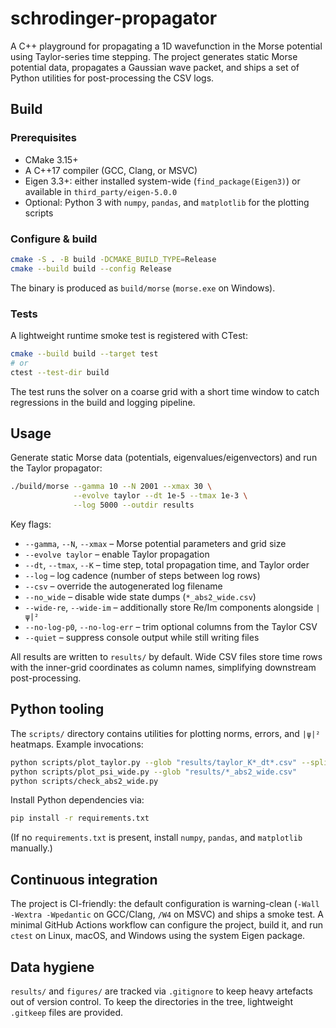 # schrodinger-propagator

A C++ playground for propagating a 1D wavefunction in the Morse potential using
Taylor-series time stepping. The project generates static Morse potential data,
propagates a Gaussian wave packet, and ships a set of Python utilities for
post-processing the CSV logs.

## Build

### Prerequisites

* CMake 3.15+
* A C++17 compiler (GCC, Clang, or MSVC)
* Eigen 3.3+: either installed system-wide (`find_package(Eigen3)`) or available
  in `third_party/eigen-5.0.0`
* Optional: Python 3 with `numpy`, `pandas`, and `matplotlib` for the plotting
  scripts

### Configure & build

```bash
cmake -S . -B build -DCMAKE_BUILD_TYPE=Release
cmake --build build --config Release
```

The binary is produced as `build/morse` (`morse.exe` on Windows).

### Tests

A lightweight runtime smoke test is registered with CTest:

```bash
cmake --build build --target test
# or
ctest --test-dir build
```

The test runs the solver on a coarse grid with a short time window to catch
regressions in the build and logging pipeline.

## Usage

Generate static Morse data (potentials, eigenvalues/eigenvectors) and run the
Taylor propagator:

```bash
./build/morse --gamma 10 --N 2001 --xmax 30 \
              --evolve taylor --dt 1e-5 --tmax 1e-3 \
              --log 5000 --outdir results
```

Key flags:

* `--gamma`, `--N`, `--xmax` – Morse potential parameters and grid size
* `--evolve taylor` – enable Taylor propagation
* `--dt`, `--tmax`, `--K` – time step, total propagation time, and Taylor order
* `--log` – log cadence (number of steps between log rows)
* `--csv` – override the autogenerated log filename
* `--no_wide` – disable wide state dumps (`*_abs2_wide.csv`)
* `--wide-re`, `--wide-im` – additionally store Re/Im components alongside `|ψ|²`
* `--no-log-p0`, `--no-log-err` – trim optional columns from the Taylor CSV
* `--quiet` – suppress console output while still writing files

All results are written to `results/` by default. Wide CSV files store time rows
with the inner-grid coordinates as column names, simplifying downstream
post-processing.

## Python tooling

The `scripts/` directory contains utilities for plotting norms, errors, and
`|ψ|²` heatmaps. Example invocations:

```bash
python scripts/plot_taylor.py --glob "results/taylor_K*_dt*.csv" --split_by_K
python scripts/plot_psi_wide.py --glob "results/*_abs2_wide.csv"
python scripts/check_abs2_wide.py
```

Install Python dependencies via:

```bash
pip install -r requirements.txt
```

(If no `requirements.txt` is present, install `numpy`, `pandas`, and
`matplotlib` manually.)

## Continuous integration

The project is CI-friendly: the default configuration is warning-clean (`-Wall
-Wextra -Wpedantic` on GCC/Clang, `/W4` on MSVC) and ships a smoke test. A
minimal GitHub Actions workflow can configure the project, build it, and run
`ctest` on Linux, macOS, and Windows using the system Eigen package.

## Data hygiene

`results/` and `figures/` are tracked via `.gitignore` to keep heavy artefacts
out of version control. To keep the directories in the tree, lightweight
`.gitkeep` files are provided.
